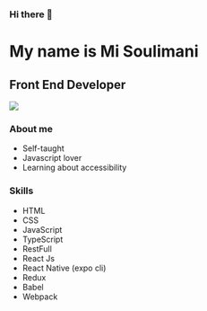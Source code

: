 ### Hi there 👋
My name is Mi Soulimani
=======================

Front End Developer
-------------------
![](https://picsum.photos/seed/picsum/200/300)

### About me

*   Self-taught
*   Javascript lover
*   Learning about accessibility


### Skills

*   HTML
*   CSS
*   JavaScript
*   TypeScript
*   RestFull
*   React Js
*   React Native (expo cli)
*   Redux
*   Babel
*   Webpack
